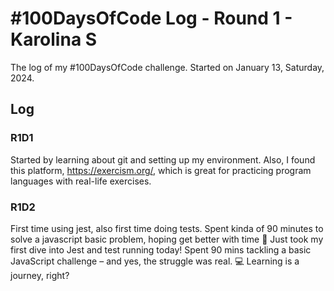 # #100DaysOfCode Log - Round 1 - Karolina S

The log of my #100DaysOfCode challenge. Started on January 13, Saturday, 2024.

## Log

### R1D1 
Started by learning about git and setting up my environment. Also, I found this platform, https://exercism.org/, which is great for practicing program languages with real-life exercises.

### R1D2
First time using jest, also first time doing tests. Spent kinda of 90 minutes to solve a javascript basic problem, hoping get better with time
🚀 Just took my first dive into Jest and test running today! Spent 90 mins tackling a basic JavaScript challenge – and yes, the struggle was real. 💻 Learning is a journey, right?
